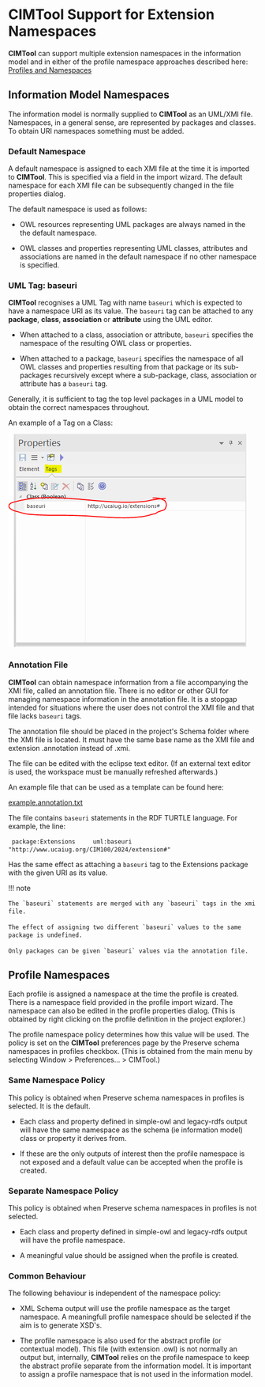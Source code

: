# CIMTool Support for Extension Namespaces

**CIMTool** can support multiple extension namespaces in the information model and in either of the profile namespace approaches described here: [Profiles and Namespaces](namespaces-in-cimtool.md#profiles-and-namespaces)

## Information Model Namespaces

The information model is normally supplied to **CIMTool** as an UML/XMI file. Namespaces, in a general sense, are represented by packages and classes. To obtain URI namespaces something must be added.

### Default Namespace

A default namespace is assigned to each XMI file at the time it is imported to **CIMTool**. This is specified via a field in the import wizard. The default namespace for each XMI file can be subsequently changed in the file properties dialog.

The default namespace is used as follows:

- OWL resources representing UML packages are always named in the the default namespace. 

- OWL classes and properties representing UML classes, attributes and associations are named in the default namespace if no other namespace is specified. 

### UML Tag: baseuri

**CIMTool** recognises a UML Tag with name `baseuri` which is expected to have a namespace URI as its value. The `baseuri` tag can be attached to any **package**, **class**, **association** or **attribute** using the UML editor.  

- When attached to a class, association or attribute, `baseuri` specifies the namespace of the resulting OWL class or properties. 

- When attached to a package, `baseuri` specifies the namespace of all OWL classes and properties resulting from that package or its sub-packages recursively except where a sub-package, class, association or attribute has a `baseuri` tag. 

Generally, it is sufficient to tag the top level packages in a UML model to obtain the correct namespaces throughout.

An example of a Tag on a Class:

![EA Tag Example](../images/EnterpriseArchitectTagValue.png)

### Annotation File

**CIMTool** can obtain namespace information from a file accompanying the XMI file, called an annotation file. There is no editor or other GUI for managing namespace information in the annotation file. It is a stopgap intended for situations where the user does not control the XMI file and that file lacks `baseuri` tags.

The annotation file should be placed in the project's Schema folder where the XMI file is located. It must have the same base name as the XMI file and extension .annotation instead of .xmi.

The file can be edited with the eclipse text editor. (If an external text editor is used, the workspace must be manually refreshed afterwards.) 

An example file that can be used as a template can be found here: 

[example.annotation.txt](example.annotation.txt)

The file contains `baseuri` statements in the RDF TURTLE language. For example, the line:

```
 package:Extensions     uml:baseuri "http://www.ucaiug.org/CIM100/2024/extension#" 
 ```	

Has the same effect as attaching a `baseuri` tag to the Extensions package with the given URI as its value.


!!! note

    The `baseuri` statements are merged with any `baseuri` tags in the xmi file.

    The effect of assigning two different `baseuri` values to the same package is undefined.

    Only packages can be given `baseuri` values via the annotation file.



## Profile Namespaces

Each profile is assigned a namespace at the time the profile is created. There is a namespace field provided in the profile import wizard. The namespace can also be edited in the profile properties dialog. (This is obtained by right clicking on the profile definition in the project explorer.)

The profile namespace policy determines how this value will be used. The policy is set on the **CIMTool** preferences page by the Preserve schema namespaces in profiles checkbox. (This is obtained from the main menu by selecting Window > Preferences... > CIMTool.)

### Same Namespace Policy

This policy is obtained when Preserve schema namespaces in profiles is selected. It is the default.

- Each class and property defined in simple-owl and legacy-rdfs output will have the same namespace as the schema (ie information model) class or property it derives from. 

- If these are the only outputs of interest then the profile namespace is not exposed and a default value can be accepted when the profile is created. 

### Separate Namespace Policy

This policy is obtained when Preserve schema namespaces in profiles is not selected.

- Each class and property defined in simple-owl and legacy-rdfs output will have the profile namespace. 

- A meaningful value should be assigned when the profile is created. 

### Common Behaviour

The following behaviour is independent of the namespace policy:

- XML Schema output will use the profile namespace as the target namespace. A meaningfull profile namespace should be selected if the aim is to generate XSD's. 

- The profile namespace is also used for the abstract profile (or contextual model). This file (with extension .owl) is not normally an output but, internally, **CIMTool** relies on the profile namespace to keep the abstract profile separate from the information model. It is important to assign a profile namespace that is not used in the information model. 
